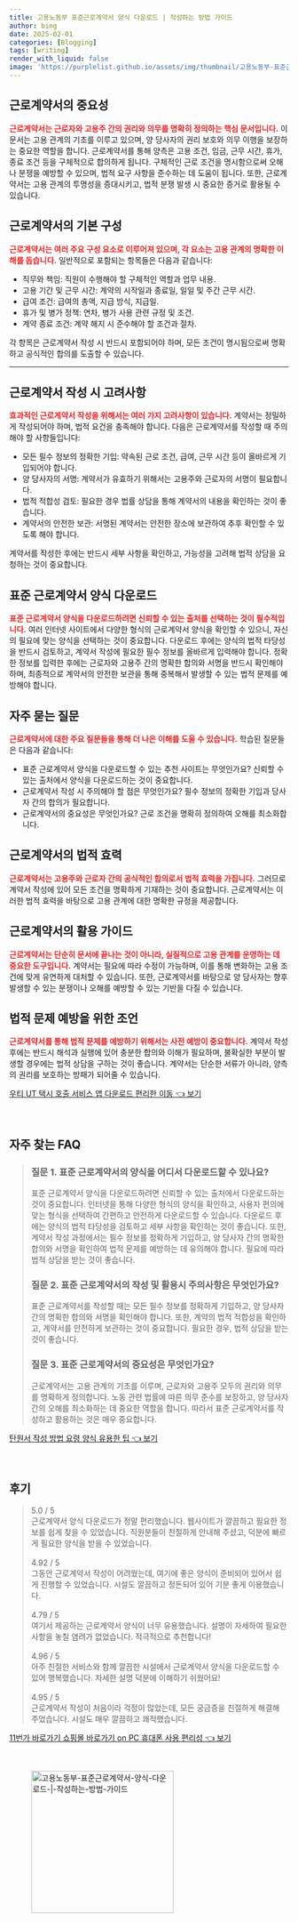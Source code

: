 ```yaml
---
title: 고용노동부 표준근로계약서 양식 다운로드 | 작성하는 방법 가이드
author: bing
date: 2025-02-01
categories: [Blogging]
tags: [writing]
render_with_liquid: false
image: 'https://purplelist.github.io/assets/img/thumbnail/고용노동부-표준근로계약서-양식-다운로드-|-작성하는-방법-가이드.webp'
---
```



<h2 id='근로계약서의 중요성'>근로계약서의 중요성</h2>

<p><b><span style="color: #ee2323;">근로계약서는 근로자와 고용주 간의 권리와 의무를 명확히 정의하는 핵심 문서입니다.</span></b> 이 문서는 고용 관계의 기초를 이루고 있으며, 양 당사자의 권리 보호와 의무 이행을 보장하는 중요한 역할을 합니다. 근로계약서를 통해 양측은 고용 조건, 임금, 근무 시간, 휴가, 종료 조건 등을 구체적으로 합의하게 됩니다. 구체적인 근로 조건을 명시함으로써 오해나 분쟁을 예방할 수 있으며, 법적 요구 사항을 준수하는 데 도움이 됩니다. 또한, 근로계약서는 고용 관계의 투명성을 증대시키고, 법적 분쟁 발생 시 중요한 증거로 활용될 수 있습니다.</p>

<h2 id='근로계약서의 기본 구성'>근로계약서의 기본 구성</h2>

<p><b><span style="color: #ee2323;">근로계약서는 여러 주요 구성 요소로 이루어져 있으며, 각 요소는 고용 관계의 명확한 이해를 돕습니다.</span></b> 일반적으로 포함되는 항목들은 다음과 같습니다:</p>

<ul>
    <li>직무와 책임: 직원이 수행해야 할 구체적인 역할과 업무 내용.</li>
    <li>고용 기간 및 근무 시간: 계약의 시작일과 종료일, 일일 및 주간 근무 시간.</li>
    <li>급여 조건: 급여의 총액, 지급 방식, 지급일.</li>
    <li>휴가 및 병가 정책: 연차, 병가 사용 관련 규정 및 조건.</li>
    <li>계약 종료 조건: 계약 해지 시 준수해야 할 조건과 절차.</li>
</ul>

<p>각 항목은 근로계약서 작성 시 반드시 포함되어야 하며, 모든 조건이 명시됨으로써 명확하고 공식적인 합의를 도출할 수 있습니다.</p>

<hr />

<h2 id='근로계약서 작성 시 고려사항'>근로계약서 작성 시 고려사항</h2>

<p><b><span style="color: #ee2323;">효과적인 근로계약서 작성을 위해서는 여러 가지 고려사항이 있습니다.</span></b> 계약서는 정밀하게 작성되어야 하며, 법적 요건을 충족해야 합니다. 다음은 근로계약서를 작성할 때 주의해야 할 사항들입니다:</p>

<ul>
    <li>모든 필수 정보의 정확한 기입: 약속된 근로 조건, 급여, 근무 시간 등이 올바르게 기입되어야 합니다.</li>
    <li>양 당사자의 서명: 계약서가 유효하기 위해서는 고용주와 근로자의 서명이 필요합니다.</li>
    <li>법적 적합성 검토: 필요한 경우 법률 상담을 통해 계약서의 내용을 확인하는 것이 좋습니다.</li>
    <li>계약서의 안전한 보관: 서명된 계약서는 안전한 장소에 보관하여 추후 확인할 수 있도록 해야 합니다.</li>
</ul>

<p>계약서를 작성한 후에는 반드시 세부 사항을 확인하고, 가능성을 고려해 법적 상담을 요청하는 것이 중요합니다.</p>

<h2 id='표준 근로계약서 양식 다운로드'>표준 근로계약서 양식 다운로드</h2>

<p><b><span style="color: #ee2323;">표준 근로계약서 양식을 다운로드하려면 신뢰할 수 있는 출처를 선택하는 것이 필수적입니다.</span></b> 여러 인터넷 사이트에서 다양한 형식의 근로계약서 양식을 확인할 수 있으니, 자신의 필요에 맞는 양식을 선택하는 것이 중요합니다. 다운로드 후에는 양식의 법적 타당성을 반드시 검토하고, 계약서 작성에 필요한 필수 정보를 올바르게 입력해야 합니다. 정확한 정보를 입력한 후에는 근로자와 고용주 간의 명확한 합의와 서명을 반드시 확인해야 하며, 최종적으로 계약서의 안전한 보관을 통해 중복해서 발생할 수 있는 법적 문제를 예방해야 합니다.</p>

<h2 id='자주 묻는 질문'>자주 묻는 질문</h2>

<p><b><span style="color: #ee2323;">근로계약서에 대한 주요 질문들을 통해 더 나은 이해를 도울 수 있습니다.</span></b> 학습된 질문들은 다음과 같습니다:</p>

<ul>
    <li>표준 근로계약서 양식을 다운로드할 수 있는 추천 사이트는 무엇인가요? 신뢰할 수 있는 출처에서 양식을 다운로드하는 것이 중요합니다.</li>
    <li>근로계약서 작성 시 주의해야 할 점은 무엇인가요? 필수 정보의 정확한 기입과 당사자 간의 합의가 필요합니다.</li>
    <li>근로계약서의 중요성은 무엇인가요? 근로 조건을 명확히 정의하여 오해를 최소화합니다.</li>
</ul>

<h2 id='근로계약서의 법적 효력'>근로계약서의 법적 효력</h2>

<p><b><span style="color: #ee2323;">근로계약서는 고용주와 근로자 간의 공식적인 합의로서 법적 효력을 가집니다.</span></b> 그러므로 계약서 작성에 있어 모든 조건을 명확하게 기재하는 것이 중요합니다. 근로계약서는 이러한 법적 효력을 바탕으로 고용 관계에 대한 명확한 규정을 제공합니다.</p>

<h2 id='근로계약서의 활용 가이드'>근로계약서의 활용 가이드</h2>

<p><b><span style="color: #ee2323;">근로계약서는 단순히 문서에 끝나는 것이 아니라, 실질적으로 고용 관계를 운영하는 데 중요한 도구입니다.</span></b> 계약서는 필요에 따라 수정이 가능하며, 이를 통해 변화하는 고용 조건에 맞게 유연하게 대처할 수 있습니다. 또한, 근로계약서를 바탕으로 양 당사자는 향후 발생할 수 있는 분쟁이나 오해를 예방할 수 있는 기반을 다질 수 있습니다.</p>

<h2 id='법적 문제 예방을 위한 조언'>법적 문제 예방을 위한 조언</h2>

<p><b><span style="color: #ee2323;">근로계약서를 통해 법적 문제를 예방하기 위해서는 사전 예방이 중요합니다.</span></b> 계약서 작성 후에는 반드시 해석과 실행에 있어 충분한 합의와 이해가 필요하며, 불확실한 부분이 발생할 경우에는 법적 상담을 구하는 것이 좋습니다. 계약서는 단순한 서류가 아니라, 양측의 권리를 보호하는 방패가 되어줄 수 있습니다.</p>


<p><a class="click-button" title="우티 UT 택시 호출 서비스 앱 다운로드 편리한 이동" href="https://purplelist.github.io/posts/%EC%9A%B0%ED%8B%B0-UT-%ED%83%9D%EC%8B%9C-%ED%98%B8%EC%B6%9C-%EC%84%9C%EB%B9%84%EC%8A%A4-%EC%95%B1-%EB%8B%A4%EC%9A%B4%EB%A1%9C%EB%93%9C-%ED%8E%B8%EB%A6%AC%ED%95%9C-%EC%9D%B4%EB%8F%99/" rel="dofollow">우티 UT 택시 호출 서비스 앱 다운로드 편리한 이동 👈 보기</a></p><br>
<h2 id='자주_찾는_FAQ'>자주 찾는 FAQ</h2>
<div itemscope="" itemtype="https://schema.org/FAQPage"> 
<blockquote> 
<div itemscope="" itemprop="mainEntity" itemtype="https://schema.org/Question"> 
<h3 itemprop="name">질문 1. 표준 근로계약서의 양식을 어디서 다운로드할 수 있나요?</h3> 
<div itemscope="" itemprop="acceptedAnswer" itemtype="https://schema.org/Answer"> 
<span itemprop="text"> 
<p>표준 근로계약서 양식을 다운로드하려면 신뢰할 수 있는 출처에서 다운로드하는 것이 중요합니다. 인터넷을 통해 다양한 형식의 양식을 확인하고, 사용자 편의에 맞는 형식을 선택하여 간편하고 안전하게 다운로드할 수 있습니다. 다운로드 후에는 양식의 법적 타당성을 검토하고 세부 사항을 확인하는 것이 좋습니다. 또한, 계약서 작성 과정에서는 필수 정보를 정확하게 기입하고, 양 당사자 간의 명확한 합의와 서명을 확인하여 법적 문제를 예방하는 데 유의해야 합니다. 필요에 따라 법적 상담을 받는 것이 좋습니다.</p> 
</span> 
</div> 
</div> 

<div itemscope="" itemprop="mainEntity" itemtype="https://schema.org/Question"> 
<h3 itemprop="name">질문 2. 표준 근로계약서의 작성 및 활용시 주의사항은 무엇인가요?</h3> 
<div itemscope="" itemprop="acceptedAnswer" itemtype="https://schema.org/Answer"> 
<span itemprop="text"> 
<p>표준 근로계약서를 작성할 때는 모든 필수 정보를 정확하게 기입하고, 양 당사자 간의 명확한 합의와 서명을 확인해야 합니다. 또한, 계약의 법적 적합성을 확인하고, 계약서를 안전하게 보관하는 것이 중요합니다. 필요한 경우, 법적 상담을 받는 것이 좋습니다.</p> 
</span> 
</div> 
</div> 

<div itemscope="" itemprop="mainEntity" itemtype="https://schema.org/Question"> 
<h3 itemprop="name">질문 3. 표준 근로계약서의 중요성은 무엇인가요?</h3> 
<div itemscope="" itemprop="acceptedAnswer" itemtype="https://schema.org/Answer"> 
<span itemprop="text"> 
<p>근로계약서는 고용 관계의 기초를 이루며, 근로자와 고용주 모두의 권리와 의무를 명확하게 정의합니다. 노동 관련 법률에 따른 의무 준수를 보장하고, 양 당사자 간의 오해를 최소화하는 데 중요한 역할을 합니다. 따라서 표준 근로계약서를 작성하고 활용하는 것은 매우 중요합니다.</p> 
</span> 
</div> 
</div> 
</blockquote> 
</div>
<p><a class="click-button" title="탄원서 작성 방법 요령 양식 유용한 팁" href="https://purplelist.github.io/posts/%ED%83%84%EC%9B%90%EC%84%9C-%EC%9E%91%EC%84%B1-%EB%B0%A9%EB%B2%95-%EC%9A%94%EB%A0%B9-%EC%96%91%EC%8B%9D-%EC%9C%A0%EC%9A%A9%ED%95%9C-%ED%8C%81/" rel="dofollow">탄원서 작성 방법 요령 양식 유용한 팁 👈 보기</a></p><br>
<h2 id='후기'>후기</h2>
<div itemscope itemtype="https://schema.org/Product">
  <blockquote>
  <div itemprop="review" itemscope itemtype="https://schema.org/Review">
      <div itemprop="reviewRating" itemscope itemtype="https://schema.org/Rating"> <span itemprop="ratingValue">5.0</span> / <span itemprop="bestRating">5</span> </div>
      <span itemprop="reviewBody">근로계약서 양식 다운로드가 정말 편리했습니다. 웹사이트가 깔끔하고 필요한 정보를 쉽게 찾을 수 있었습니다. 직원분들이 친절하게 안내해 주셨고, 덕분에 빠르게 필요한 양식을 받을 수 있었습니다.</span>
  </div>
  <br>
  <div itemprop="review" itemscope itemtype="https://schema.org/Review">
      <div itemprop="reviewRating" itemscope itemtype="https://schema.org/Rating"> <span itemprop="ratingValue">4.92</span> / <span itemprop="bestRating">5</span> </div>
      <span itemprop="reviewBody">그동안 근로계약서 작성이 어려웠는데, 여기에 좋은 양식이 준비되어 있어서 쉽게 진행할 수 있었습니다. 시설도 깔끔하고 정돈되어 있어 기분 좋게 이용했습니다.</span>
  </div>
  <br>
  <div itemprop="review" itemscope itemtype="https://schema.org/Review">
      <div itemprop="reviewRating" itemscope itemtype="https://schema.org/Rating"> <span itemprop="ratingValue">4.79</span> / <span itemprop="bestRating">5</span> </div>
      <span itemprop="reviewBody">여기서 제공하는 근로계약서 양식이 너무 유용했습니다. 설명이 자세하여 필요한 사항을 놓칠 염려가 없었습니다. 적극적으로 추천합니다!</span>
  </div>
  <br>
  <div itemprop="review" itemscope itemtype="https://schema.org/Review">
      <div itemprop="reviewRating" itemscope itemtype="https://schema.org/Rating"> <span itemprop="ratingValue">4.96</span> / <span itemprop="bestRating">5</span> </div>
      <span itemprop="reviewBody">아주 친절한 서비스와 함께 깔끔한 시설에서 근로계약서 양식을 다운로드할 수 있어 행복했습니다. 자세한 설명 덕분에 이해하기 쉬웠어요!</span>
  </div>
  <br>
  <div itemprop="review" itemscope itemtype="https://schema.org/Review">
      <div itemprop="reviewRating" itemscope itemtype="https://schema.org/Rating"> <span itemprop="ratingValue">4.95</span> / <span itemprop="bestRating">5</span> </div>
      <span itemprop="reviewBody">근로계약서 작성이 처음이라 걱정이 많았는데, 모든 궁금증을 친절하게 해결해 주었습니다. 시설도 매우 깔끔하고 쾌적했습니다.</span>
  </div>
  </blockquote>
</div>
<p><a class="click-button" title="11번가 바로가기 쇼핑몰 바로가기 on PC 휴대폰 사용 편리성" href="https://purplelist.github.io/posts/11%EB%B2%88%EA%B0%80-%EB%B0%94%EB%A1%9C%EA%B0%80%EA%B8%B0-%EC%87%BC%ED%95%91%EB%AA%B0-%EB%B0%94%EB%A1%9C%EA%B0%80%EA%B8%B0-on-PC-%ED%9C%B4%EB%8C%80%ED%8F%B0-%EC%82%AC%EC%9A%A9-%ED%8E%B8%EB%A6%AC%EC%84%B1/" rel="dofollow">11번가 바로가기 쇼핑몰 바로가기 on PC 휴대폰 사용 편리성 👈 보기</a></p><br>
<figure class="image"><img src="https://purplelist.github.io/assets/img/thumbnail/고용노동부-표준근로계약서-양식-다운로드-|-작성하는-방법-가이드.webp" alt="고용노동부-표준근로계약서-양식-다운로드-|-작성하는-방법-가이드" width="256" height="256"></figure>